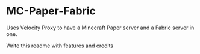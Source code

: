 # MC-Paper-Fabric
Uses Velocity Proxy to have a Minecraft Paper server and a Fabric server in one.

Write this readme with features and credits
